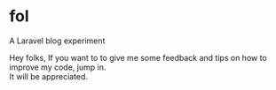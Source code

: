 # fol
A Laravel blog experiment

Hey folks, If you want to to give me some feedback and tips on how to improve my code, jump in.   
It will be appreciated.
